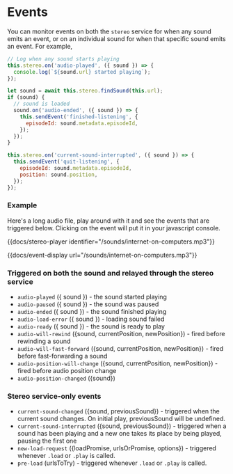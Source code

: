 # Events

You can monitor events on both the `stereo` service for when any sound emits an event, or on an individual sound for when that specific sound emits an event. For example,

```js
// Log when any sound starts playing
this.stereo.on('audio-played', ({ sound }) => {
  console.log(`${sound.url} started playing`);
});

let sound = await this.stereo.findSound(this.url);
if (sound) {
  // sound is loaded
  sound.on('audio-ended', ({ sound }) => {
    this.sendEvent('finished-listening', {
      episodeId: sound.metadata.episodeId,
    });
  });
}

this.stereo.on('current-sound-interrupted', ({ sound }) => {
  this.sendEvent('quit-listening', {
    episodeId: sound.metadata.episodeId,
    position: sound.position,
  });
});
```

### Example

Here's a long audio file, play around with it and see the events that are triggered below. Clicking on the event will put it in your javascript console.

{{docs/stereo-player identifier="/sounds/internet-on-computers.mp3"}}

{{docs/event-display url="/sounds/internet-on-computers.mp3"}}

### Triggered on both the sound and relayed through the stereo service

- `audio-played` ({ sound }) - the sound started playing
- `audio-paused` ({ sound }) - the sound was paused
- `audio-ended` ({ sound }) - the sound finished playing
- `audio-load-error` ({ sound }) - loading sound failed
- `audio-ready` ({ sound }) - the sound is ready to play
- `audio-will-rewind` ({sound, currentPosition, newPosition}) - fired before rewinding a sound
- `audio-will-fast-forward` ({sound, currentPosition, newPosition}) - fired before fast-forwarding a sound
- `audio-position-will-change` ({sound, currentPosition, newPosition}) - fired before audio position change
- `audio-position-changed` ({sound})

### Stereo service-only events

- `current-sound-changed` ({sound, previousSound}) - triggered when the current sound changes. On initial play, previousSound will be undefined.
- `current-sound-interrupted` ({sound, previousSound}) - triggered when a sound has been playing and a new one takes its place by being played, pausing the first one
- `new-load-request` ({loadPromise, urlsOrPromise, options}) - triggered whenever `.load` or `.play` is called.
- `pre-load` (urlsToTry) - triggered whenever `.load` or `.play` is called.
